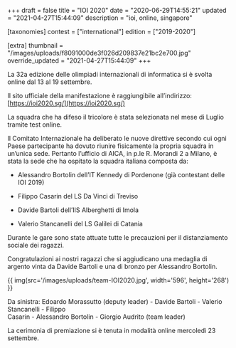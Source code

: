 +++
draft = false
title = "IOI 2020"
date = "2020-06-29T14:55:21"
updated = "2021-04-27T15:44:09"
description = "ioi, online, singapore"

[taxonomies]
contest = ["international"]
edition = ["2019-2020"]

[extra]
thumbnail = "/images/uploads/f8091000de3f026d209837e21bc2e700.jpg"
override_updated = "2021-04-27T15:44:09"
+++

La 32a edizione delle olimpiadi internazionali di informatica si è svolta online dal 13 al 19 settembre.

Il sito ufficiale della manifestazione è raggiungibile all’indirizzo: [https://ioi2020.sg/](https://ioi2020.sg/)

La squadra che ha difeso il tricolore è stata selezionata nel mese di Luglio tramite test online.

Il Comitato Internazionale ha deliberato le nuove direttive secondo cui ogni Paese partecipante ha dovuto riunire fisicamente la propria squadra in un’unica sede. Pertanto l’ufficio di AICA, in p.le R. Morandi 2 a Milano, è stata la sede che ha ospitato la squadra italiana composta da:

- Alessandro Bortolin dell’IT Kennedy di Pordenone (già contestant delle IOI 2019)

- Filippo Casarin del LS Da Vinci di Treviso

- Davide Bartoli dell’IIS Alberghetti di Imola

- Valerio Stancanelli del LS Galilei di Catania

Durante le gare sono state attuate tutte le precauzioni per il distanziamento sociale dei ragazzi.

Congratulazioni ai nostri ragazzi che si aggiudicano una medaglia di argento vinta da Davide Bartoli e una di bronzo per Alessandro Bortolin.

{{ img(src='/images/uploads/team-IOI2020.jpg', width='596', height='268') }}

Da sinistra: Edoardo Morassutto (deputy leader) - Davide Bartoli - Valerio Stancanelli - Filippo<br/>Casarin - Alessandro Bortolin - Giorgio Audrito (team leader)

La cerimonia di premiazione si è tenuta in modalità online mercoledì 23 settembre.
